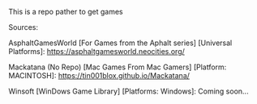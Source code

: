 This is a repo pather to get games

Sources:

AsphaltGamesWorld [For Games from the Aphalt series] [Universal Platforms]: 
https://asphaltgamesworld.neocities.org/

Mackatana (No Repo) [Mac Games From Mac Gamers] [Platform: MACINTOSH]: 
https://tin001blox.github.io/Mackatana/

Winsoft [WinDows Game Library] [Platforms: Windows]: 
Coming soon...
